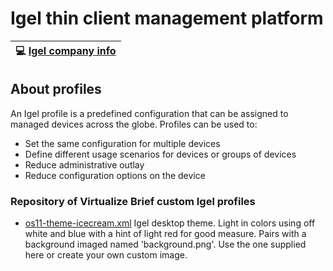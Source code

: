 # Igel thin client management platform
|:computer: [Igel company info](https://igel.com)|
---|

## About profiles
An Igel profile is a predefined configuration that can be assigned to managed devices across the globe. Profiles can be used to:
- Set the same configuration for multiple devices
- Define different usage scenarios for devices or groups of devices
- Reduce administrative outlay
- Reduce configuration options on the device

### Repository of Virtualize Brief custom Igel profiles
- [os11-theme-icecream.xml](os11-theme-icecream.xml)
Igel desktop theme. Light in colors using off white and blue with a hint of light red for good measure. Pairs with a background imaged named 'background.png'. Use the one supplied here or create your own custom image.
